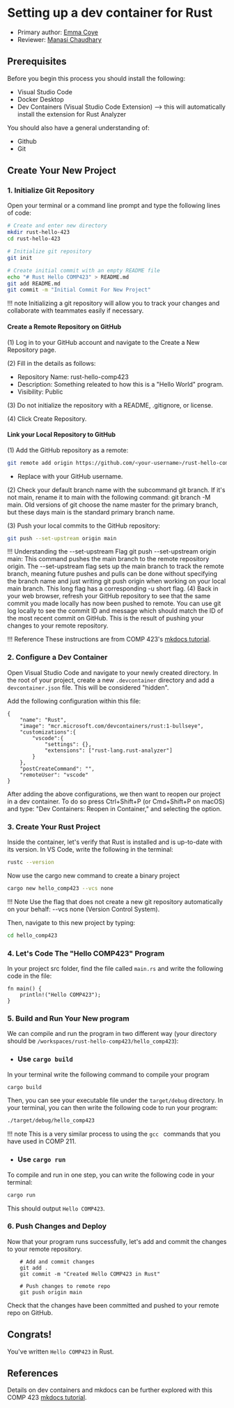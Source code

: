 # Setting up a dev container for Rust

* Primary author: [Emma Coye](https://github.com/emmacoye)
* Reviewer: [Manasi Chaudhary](https://github.com/mchaudh-21)

## Prerequisites

Before you begin this process you should install the following:

* Visual Studio Code
* Docker Desktop
* Dev Containers (Visual Studio Code Extension) --> this will automatically install the extension for Rust Analyzer

You should also have a general understanding of:

* Github 
* Git

## Create Your New Project

### 1. Initialize Git Repository 

Open your terminal or a command line prompt and type the following lines of code:

``` bash
# Create and enter new directory 
mkdir rust-hello-423 
cd rust-hello-423

# Initialize git repository 
git init 

# Create initial commit with an empty README file
echo "# Rust Hello COMP423" > README.md
git add README.md
git commit -m "Initial Commit For New Project"
```
!!! note 
    Initializing a git repository will allow you to track your changes and collaborate with teammates easily if necessary.

#### Create a Remote Repository on GitHub
(1) Log in to your GitHub account and navigate to the Create a New Repository page.

(2) Fill in the details as follows:

- Repository Name: rust-hello-comp423
- Description: Something releated to how this is a "Hello World" program.
- Visibility: Public

(3) Do not initialize the repository with a README, .gitignore, or license.

(4) Click Create Repository.

#### Link your Local Repository to GitHub
(1) Add the GitHub repository as a remote:


``` bash
git remote add origin https://github.com/<your-username>/rust-hello-comp423.git
```
- Replace <your-username> with your GitHub username.

(2) Check your default branch name with the subcommand git branch. If it's not main, rename it to main with the following command: git branch -M main. Old versions of git choose the name master for the primary branch, but these days main is the standard primary branch name.

(3) Push your local commits to the GitHub repository:


``` bash
git push --set-upstream origin main
```

!!! Understanding the --set-upstream Flag
    git push --set-upstream origin main: This command pushes the main branch to the remote repository origin. The --set-upstream flag sets up the main branch to track the remote branch, meaning future pushes and pulls can be done without specifying the branch name and just writing git push origin when working on your local main branch. This long flag has a corresponding -u short flag.
(4) Back in your web browser, refresh your GitHub repository to see that the same commit you made locally has now been pushed to remote. You can use git log locally to see the commit ID and message which should match the ID of the most recent commit on GitHub. This is the result of pushing your changes to your remote repository.

!!! Reference
    These instructions are from COMP 423's [mkdocs tutorial](https://comp423-25s.github.io/resources/MkDocs/tutorial/#step-3-link-your-local-repository-to-github).



### 2. Configure a Dev Container 

Open Visual Studio Code and navigate to your newly created directory.
In the root of your project, create a new ```.devcontainer``` directory and add a ```devcontainer.json``` file. 
This will be considered "hidden". 

Add the following configuration within this file:
```
{
    "name": "Rust",
    "image": "mcr.microsoft.com/devcontainers/rust:1-bullseye",
    "customizations":{
        "vscode":{
            "settings": {},
            "extensions": ["rust-lang.rust-analyzer"]
        }
    },
    "postCreateCommand": "",
    "remoteUser": "vscode"
}
```

After adding the above configurations, we then want to reopen our project in a dev container.
To do so press Ctrl+Shift+P (or Cmd+Shift+P on macOS) and type: 
"Dev Containers: Reopen in Container," and selecting the option.

### 3. Create Your Rust Project
Inside the container, let's verify that Rust is installed and is up-to-date with its version.
In VS Code, write the following in the terminal:

``` bash
rustc --version
```

Now use the cargo new command to create a binary project
``` bash
cargo new hello_comp423 --vcs none
```

!!! Note
    Use the flag that does not create a new git repository automatically on your behalf: --vcs none (Version Control System).

Then, navigate to this new project by typing:

``` bash
cd hello_comp423
```

### 4. Let's Code The "Hello COMP423" Program
In your project src folder, find the file called ```main.rs``` and write the following code in the file:

```
fn main() {
    println!("Hello COMP423");
}
```

### 5. Build and Run Your New program
We can compile and run the program in two different way (your directory should be ```/workspaces/rust-hello-comp423/hello_comp423```):

- ### Use ```cargo build```

In your terminal write the following command to compile your program
``` bash
cargo build
```
Then, you can see your executable file under the ```target/debug``` directory.
In your terminal, you can then write the following code to run your program:
``` bash
./target/debug/hello_comp423
```
!!! note
    This is a very similar process to using the ```gcc ``` commands that you have used in COMP 211.

- ### Use ```cargo run```

To compile and run in one step, you can write the following code in your terminal:

```bash
cargo run
```

This should output ```Hello COMP423```.

### 6. Push Changes and Deploy
Now that your program runs successfully, let's add and commit the changes to your remote repository. 
```
    # Add and commit changes
    git add .
    git commit -m "Created Hello COMP423 in Rust"

    # Push changes to remote repo 
    git push origin main
```
Check that the changes have been committed and pushed to your remote repo on GitHub. 

## Congrats! 
You've written ```Hello COMP423``` in Rust.

## References

Details on dev containers and mkdocs can be further explored with this COMP 423 [mkdocs tutorial](https://comp423-25s.github.io/resources/MkDocs/tutorial/#what-is-a-development-dev-container).